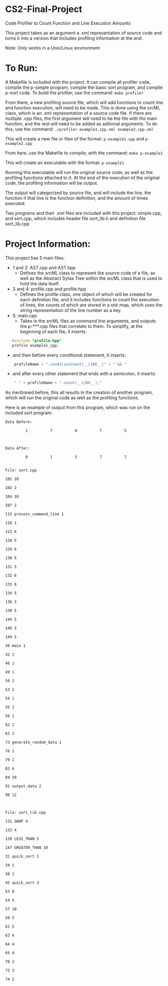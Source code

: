 # CS2-Final-Project
Code Profiler to Count Function and Line Execution Amounts

This project takes as an argument a .xml representation of source code and turns it into a version that includes profiling information at the end.

Note: Only works in a Unix/Linux environment
# To Run:

A Makefile is included with the project. It can compile all profiler code, compile the p-simple program, compile the basic sort program, and compile p-sort code. To build the profiler, use the command: ```make profiler```

From there, a new profiling source file, which will add functions to count line and function execution,  will need to be made. This is done using the srcML class, which is an .xml representation of a source code file. If there are multiple .cpp files, the first argument will need to be the file with the main function, and the rest will need to be added as aditional arguments. To do this, use the command: ```./profiler example1.cpp.xml example2.cpp.xml```

This will create a new file or files of the format: ```p-example1.cpp``` and ```p-example2.cpp```

From here, use the Makefile to compile, with the command: ```make p-example1```

This will create an executable with the format: ```p-example1```

Running this executable will run the original source code, as well as the profiling functions attached to it. At the end of the execution of the original code, the profiling information will be output.

The output will categorized by source file, and will include the line, the function if that line is the function definition, and the amount of times executed.

Two programs and their .xml files are included with this project: simple.cpp, and sort.cpp, which includes header file sort_lib.h and definition file sort_lib.cpp

# Project Information:

This project has 5 main files:

- 1 and 2: AST.cpp and AST.hpp
  - Defines the srcML class to represent the source code of a file, as well as the Abstract Sytax Tree within the srcML class that is used to hold the data itself.
- 3 and 4: profile.cpp and profile.hpp
  - Defines the profile class, one object of which will be created for each definition file, and it includes functions to count the execution of lines, the counts of which are stored in a std::map, which uses the string representation of the line number as a key.
- 5: main.cpp
  - Takes in the srcML files as command line arguments, and outputs the p-***.cpp files that correlate to them. To simplify, at the beginning of each file, it inserts:
 ```C++
    #include "profile.hpp"
    profile example1_cpp;
 ```
  - and then before every conditional statement, it inserts:
```C++
    profileName + ".conditionCount(__LINE__)" + " && "

```
  - and after every other statement that ends with a semicolon, it inserts:
```C++
    " " + profileName + ".count(__LINE__);"
```

As mentioned before, this all results in the creation of another program, which will run the original code as well as the profiling functions.

Here is an example of output from this program, which was run on the included sort program:  

```
Data Before: 

         1          7          0          7          5 



Data After: 

         0          1          5          7          7


File: sort.cpp

101 10

102 2

104 10

107 2

115 process_command_line 1

118 1

122 6

128 5

129 6

130 5

131 5

132 6

133 6

134 5

136 3

139 5

144 5

146 3

149 5

36 main 1

42 1

46 1

49 1

50 2

53 2

54 1

55 1

56 1

62 1

63 2

73 generate_random_data 1

76 1

79 1

82 6

84 10

91 output_data 2

98 12



File: sort_lib.cpp

131 SWAP 4

133 4

139 LESS_THAN 5

147 GREATER_THAN 10

31 quick_sort 1

34 1

38 1

45 quick_sort 3

53 8

54 5

57 10

58 5

61 5

63 4

64 4

65 4

70 3

73 3

74 2

```






